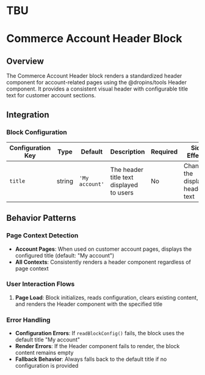 # TBU

# Commerce Account Header Block

## Overview

The Commerce Account Header block renders a standardized header component for account-related pages using the @dropins/tools Header component. It provides a consistent visual header with configurable title text for customer account sections.

## Integration

### Block Configuration

| Configuration Key | Type | Default | Description | Required | Side Effects |
|-------------------|------|---------|-------------|----------|--------------|
| `title` | string | `'My account'` | The header title text displayed to users | No | Changes the displayed header text |

<!-- ### URL Parameters

No URL parameters affect this block's behavior. -->

<!-- ### Local Storage

No localStorage keys are used by this block. -->

<!-- ### Events

#### Event Listeners

No event listeners are implemented in this block.

#### Event Emitters

No events are emitted by this block. -->

## Behavior Patterns

### Page Context Detection

- **Account Pages**: When used on customer account pages, displays the configured title (default: "My account")
- **All Contexts**: Consistently renders a header component regardless of page context

### User Interaction Flows

1. **Page Load**: Block initializes, reads configuration, clears existing content, and renders the Header component with the specified title

### Error Handling

- **Configuration Errors**: If `readBlockConfig()` fails, the block uses the default title "My account"
- **Render Errors**: If the Header component fails to render, the block content remains empty
- **Fallback Behavior**: Always falls back to the default title if no configuration is provided
